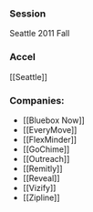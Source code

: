 
### Session
Seattle 2011 Fall

### Accel
[[Seattle]]

### Companies:
- [[Bluebox Now]]
- [[EveryMove]]
- [[FlexMinder]]
- [[GoChime]]
- [[Outreach]]
- [[Remitly]]
- [[Reveal]]
- [[Vizify]]
- [[Zipline]]


